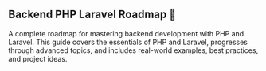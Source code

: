 ## Backend PHP Laravel Roadmap 🚀
A complete roadmap for mastering backend development with PHP and Laravel. This guide covers the essentials of PHP and Laravel, progresses through advanced topics, and includes real-world examples, best practices, and project ideas.
